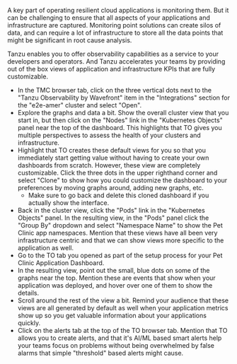 A key part of operating resilient cloud applications is monitoring them.  But it can be challenging to ensure that all aspects of your applications and infrastructure are captured.  Monitoring point solutions can create silos of data, and can require a lot of infrastructure to store all the data points that might be significant in root cause analysis. 

Tanzu enables you to offer observability capabilities as a service to your developers and operators.  And Tanzu accelerates your teams by providing out of the box views of application and infrastructure KPIs that are fully customizable.

* In the TMC browser tab, click on the three vertical dots next to the "Tanzu Observability by Wavefront" item in the "Integrations" section for the "e2e-amer" cluster and select "Open".  
* Explore the graphs and data a bit.  Show the overall cluster view that you start in, but then click on the "Nodes" link in the "Kubernetes Objects" panel near the top of the dashboard.  This highlights that TO gives you multiple perspectives to assess the health of your clusters and infrastructure.  
* Highlight that TO creates these default views for you so that you immediately start getting value without having to create your own dashboards from scratch.  However, these view are completely customizable.  Click the three dots in the upper righthand corner and select "Clone" to show how you could customize the dashboard to your preferences by moving graphs around, adding new graphs, etc.  
  * Make sure to go back and delete this cloned dashboard if you actually show the interface.  
* Back in the cluster view, click the "Pods" link in the "Kubernetes Objects" panel.  In the resulting view, in the "Pods" panel click the "Group By" dropdown and select "Namespace Name" to show the Pet Clinic app namespaces.  Mention that these views have all been very infrastructure centric and that we can show views more specific to the application as well.
* Go to the TO tab you opened as part of the setup process for your Pet Clinic Application Dashboard.  
* In the resulting view, point out the small, blue dots on some of the graphs near the top.  Mention these are events that show when your application was deployed, and hover over one of them to show the details.
* Scroll around the rest of the view a bit.  Remind your audience that these views are all generated by default as well when your application metrics show up so you get valuable information about your applications quickly.
* Click on the alerts tab at the top of the TO browser tab.  Mention that TO allows you to create alerts, and that it's AI/ML based smart alerts help your teams focus on problems without being overwhelmed by false alarms that simple "threshold" based alerts might cause.  
